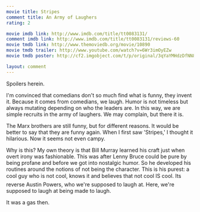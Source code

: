 ```yaml
---
movie title: Stripes
comment title: An Army of Laughers
rating: 2

movie imdb link: http://www.imdb.com/title/tt0083131/
comment imdb link: http://www.imdb.com/title/tt0083131/reviews-60
movie tmdb link: http://www.themoviedb.org/movie/10890
movie tmdb trailer: http://www.youtube.com/watch?v=6Wr3imOyEZw
movie tmdb poster: http://cf2.imgobject.com/t/p/original/3qYaYMHdzDfNN8nJ6SKnMbP5rDN.jpg

layout: comment
---
```


Spoilers herein.

I'm convinced that comedians don't so much find what is funny, they invent it. Because it  comes from comedians, we laugh. Humor is not timeless but always mutating depending  on who the leaders are. In this way, we are simple recruits in the army of laughers. We  may complain, but there it is.

The Marx brothers are still funny, but for different reasons. It would be better to say that  they are funny again. When I first saw 'Stripes,' I thought it hilarious. Now it seems not  even campy.

Why is this? My own theory is that Bill Murray learned his craft just when overt irony was  fashionable. This was after Lenny Bruce could be pure by being profane and before we  got into nostalgic humor. So he developed his routines around the notions of not being  the character. This is his purest: a cool guy who is not cool, knows it and believes that  not cool IS cool. Its reverse Austin Powers, who we're supposed to laugh at. Here, we're  supposed to laugh at being made to laugh.

It was a gas then.